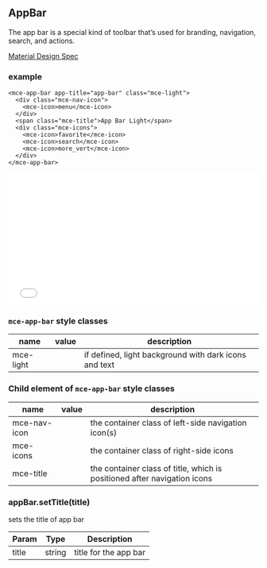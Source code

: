 <a name="AppBar"></a>

## AppBar
The app bar is a special kind of toolbar that’s used for branding, navigation, search, and actions.

[Material Design Spec](https://material-components.github.io/material-components-web-catalog/#/component/top-app-bar)

### example
```
<mce-app-bar app-title="app-bar" class="mce-light">
  <div class="mce-nav-icon">
    <mce-icon>menu</mce-icon>
  </div>
  <span class="mce-title">App Bar Light</span>
  <div class="mce-icons">
    <mce-icon>favorite</mce-icon>
    <mce-icon>search</mce-icon>
    <mce-icon>more_vert</mce-icon>
  </div>
</mce-app-bar>
```

<iframe height='265' scrolling='no' title='mce an-app-bar' src='//codepen.io/allenhwkim/embed/EobYmr/?height=265&theme-id=0&default-tab=html,result&embed-version=2' frameborder='no' allowtransparency='true' allowfullscreen='true' style='width: 100%;'>See the Pen <a href='https://codepen.io/allenhwkim/pen/EobYmr/'>mce an-app-bar</a> by Allen kim (<a href='https://codepen.io/allenhwkim'>@allenhwkim</a>) on <a href='https://codepen.io'>CodePen</a>.
</iframe>

### `mce-app-bar` style classes
 |name|value|description|
 |---|---|---|
 |mce-light| | if defined, light background with dark icons and text


### Child element of `mce-app-bar` style classes
 |name|value|description|
 |---|---|---|
 |mce-nav-icon| | the container class of left-side navigation icon(s)
 |mce-icons| | the container class of right-side icons
 |mce-title| | the container class of title, which is positioned after navigation icons

<a name="AppBar+setTitle"></a>

### appBar.setTitle(title)
sets the title of app bar


| Param | Type | Description |
| --- | --- | --- |
| title | string | title for the app bar |

